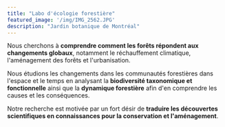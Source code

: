 ```yaml
---
title: "Labo d'écologie forestière"
featured_image: '/img/IMG_2562.JPG'
description: "Jardin botanique de Montréal"
---
```


<!--Je suis chercheuse-botaniste au Jardin Botanique de Montréal et professeure associée à l'université de Montréal.

Je suis passionnée par l'écologie des communautés, l'écologie fonctionnelle, l'écologie du paysage et la conservation, avec une affection particulière pour le royaume des plantes. -->


Nous cherchons à **comprendre comment les forêts répondent aux changements globaux**, notamment le réchauffement climatique, l'aménagement des forêts et l'urbanisation.

Nous étudions les changements dans les communautés forestières dans l'espace et le temps en analysant la **biodiversité taxonomique et fonctionnelle** ainsi que la **dynamique forestière** afin d'en comprendre les causes et les conséquences.

Notre recherche est motivée par un fort désir de **traduire les découvertes scientifiques en connaissances pour la conservation et l'aménagement**.
